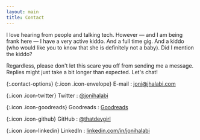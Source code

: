 ```yaml
---
layout: main
title: Contact
---
```


I love hearing from people and talking tech. However — and I am being frank here — I have a very active kiddo. And a full time gig. And a kiddo (who would like you to know that she is definitely not a baby). Did I mention the kiddo?

Regardless, please don't let this scare you off from sending me a message. Replies might just take a bit longer than expected. Let's chat!

{:.contact-options}
{:.icon .icon-envelope} <span class="sr-only">E-mail</span>
: [joni@jhalabi.com](mailto:joni@jhalabi.com)

{:.icon .icon-twitter} <span class="sr-only">Twitter</span>
: [@jonihalabi](https://twitter.com/jonihalabi)

{:.icon .icon-goodreads} <span class="sr-only">Goodreads</span>
: [Goodreads](https://www.goodreads.com/jonihalabi)

{:.icon .icon-github} <span class="sr-only">GitHub</span>
: [@thatdevgirl](https://github.com/thatdevgirl)

{:.icon .icon-linkedin} <span class="sr-only">LinkedIn</span>
: [linkedin.com/in/jonihalabi](https://www.linkedin.com/in/jonihalabi/)
